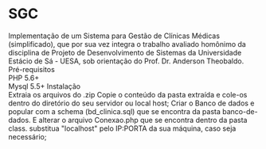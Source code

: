 # SGC

Implementação de um Sistema para Gestão de Clínicas Médicas (simplificado), que por sua vez integra o trabalho avaliado homônimo da disciplina de Projeto de Desenvolvimento de Sistemas da Universidade Estácio de Sá - UESA, sob orientação do Prof. Dr. Anderson Theobaldo.
Pré-requisitos<br>
PHP 5.6+<br>
Mysql 5.5+
Instalação<br>
Extraia os arquivos do .zip Copie o conteúdo da pasta extraída e cole-os dentro do diretório do seu servidor ou local host; Criar o Banco de dados e popular com a schema (bd_clinica.sql) que se encontra da pasta banco-de-dados. E alterar o arquivo Conexao.php que se encontra dentro da pasta class. substitua "localhost" pelo IP:PORTA da sua máquina, caso seja necessário;
